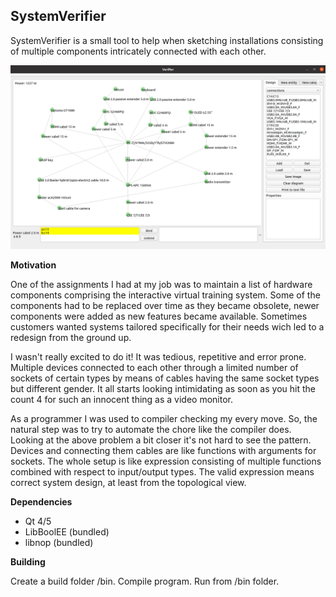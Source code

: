 ## SystemVerifier

SystemVerifier is a small tool to help when sketching installations consisting of multiple components intricately connected with each other.

![](https://github.com/artuomsci/SystemVerifier/blob/main/Example.png)

**Motivation**

One of the assignments I had at my job was to maintain a list of hardware components comprising the interactive virtual training system. Some of the components had to be replaced over time as they became obsolete, newer components were added as new features became available. Sometimes customers wanted systems tailored specifically for their needs wich led to a redesign from the ground up.

I wasn't really excited to do it! It was tedious, repetitive and error prone. Multiple devices connected to each other through a limited number of sockets of certain types by means of cables having the same socket types but different gender. It all starts looking intimidating as soon as you hit the count 4 for such an innocent thing as a video monitor.

As a programmer I was used to compiler checking my every move. So, the natural step was to try to automate the chore like the compiler does. Looking at the above problem a bit closer it's not hard to see the pattern. Devices and connecting them cables are like functions with arguments for sockets. The whole setup is like expression consisting of multiple functions combined with respect to input/output types. The valid expression means correct system design, at least from the topological view.

**Dependencies**

- Qt 4/5
- LibBoolEE (bundled)
- libnop (bundled)
    
**Building**

Create a build folder /bin. Compile program. Run from /bin folder.
